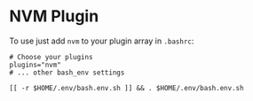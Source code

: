 # NVM Plugin

To use just add `nvm` to your plugin array in `.bashrc`:

```
# Choose your plugins
plugins="nvm"
# ... other bash_env settings

[[ -r $HOME/.env/bash.env.sh ]] && . $HOME/.env/bash.env.sh
```

